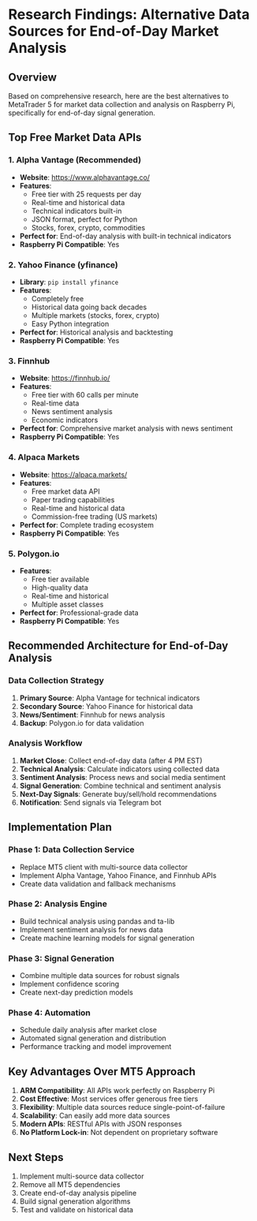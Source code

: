 # Research Findings: Alternative Data Sources for End-of-Day Market Analysis

## Overview
Based on comprehensive research, here are the best alternatives to MetaTrader 5 for market data collection and analysis on Raspberry Pi, specifically for end-of-day signal generation.

## Top Free Market Data APIs

### 1. **Alpha Vantage** (Recommended)
- **Website**: https://www.alphavantage.co/
- **Features**: 
  - Free tier with 25 requests per day
  - Real-time and historical data
  - Technical indicators built-in
  - JSON format, perfect for Python
  - Stocks, forex, crypto, commodities
- **Perfect for**: End-of-day analysis with built-in technical indicators
- **Raspberry Pi Compatible**: Yes

### 2. **Yahoo Finance (yfinance)**
- **Library**: `pip install yfinance`
- **Features**:
  - Completely free
  - Historical data going back decades
  - Multiple markets (stocks, forex, crypto)
  - Easy Python integration
- **Perfect for**: Historical analysis and backtesting
- **Raspberry Pi Compatible**: Yes

### 3. **Finnhub**
- **Website**: https://finnhub.io/
- **Features**:
  - Free tier with 60 calls per minute
  - Real-time data
  - News sentiment analysis
  - Economic indicators
- **Perfect for**: Comprehensive market analysis with news sentiment
- **Raspberry Pi Compatible**: Yes

### 4. **Alpaca Markets**
- **Website**: https://alpaca.markets/
- **Features**:
  - Free market data API
  - Paper trading capabilities
  - Real-time and historical data
  - Commission-free trading (US markets)
- **Perfect for**: Complete trading ecosystem
- **Raspberry Pi Compatible**: Yes

### 5. **Polygon.io**
- **Features**:
  - Free tier available
  - High-quality data
  - Real-time and historical
  - Multiple asset classes
- **Perfect for**: Professional-grade data
- **Raspberry Pi Compatible**: Yes

## Recommended Architecture for End-of-Day Analysis

### Data Collection Strategy
1. **Primary Source**: Alpha Vantage for technical indicators
2. **Secondary Source**: Yahoo Finance for historical data
3. **News/Sentiment**: Finnhub for news analysis
4. **Backup**: Polygon.io for data validation

### Analysis Workflow
1. **Market Close**: Collect end-of-day data (after 4 PM EST)
2. **Technical Analysis**: Calculate indicators using collected data
3. **Sentiment Analysis**: Process news and social media sentiment
4. **Signal Generation**: Combine technical and sentiment analysis
5. **Next-Day Signals**: Generate buy/sell/hold recommendations
6. **Notification**: Send signals via Telegram bot

## Implementation Plan

### Phase 1: Data Collection Service
- Replace MT5 client with multi-source data collector
- Implement Alpha Vantage, Yahoo Finance, and Finnhub APIs
- Create data validation and fallback mechanisms

### Phase 2: Analysis Engine
- Build technical analysis using pandas and ta-lib
- Implement sentiment analysis for news data
- Create machine learning models for signal generation

### Phase 3: Signal Generation
- Combine multiple data sources for robust signals
- Implement confidence scoring
- Create next-day prediction models

### Phase 4: Automation
- Schedule daily analysis after market close
- Automated signal generation and distribution
- Performance tracking and model improvement

## Key Advantages Over MT5 Approach

1. **ARM Compatibility**: All APIs work perfectly on Raspberry Pi
2. **Cost Effective**: Most services offer generous free tiers
3. **Flexibility**: Multiple data sources reduce single-point-of-failure
4. **Scalability**: Can easily add more data sources
5. **Modern APIs**: RESTful APIs with JSON responses
6. **No Platform Lock-in**: Not dependent on proprietary software

## Next Steps

1. Implement multi-source data collector
2. Remove all MT5 dependencies
3. Create end-of-day analysis pipeline
4. Build signal generation algorithms
5. Test and validate on historical data


